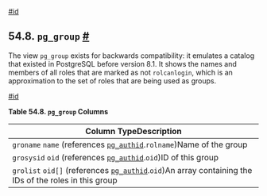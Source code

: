 [#id](#VIEW-PG-GROUP)

## 54.8. `pg_group` [#](#VIEW-PG-GROUP)

The view `pg_group` exists for backwards compatibility: it emulates a catalog that existed in PostgreSQL before version 8.1. It shows the names and members of all roles that are marked as not `rolcanlogin`, which is an approximation to the set of roles that are being used as groups.

[#id](#id-1.10.5.12.4)

**Table 54.8. `pg_group` Columns**

| Column TypeDescription                                                                                                      |
| --------------------------------------------------------------------------------------------------------------------------- |
| `groname` `name` (references [`pg_authid`](catalog-pg-authid).`rolname`)Name of the group                                   |
| `grosysid` `oid` (references [`pg_authid`](catalog-pg-authid).`oid`)ID of this group                                        |
| `grolist` `oid[]` (references [`pg_authid`](catalog-pg-authid).`oid`)An array containing the IDs of the roles in this group |
